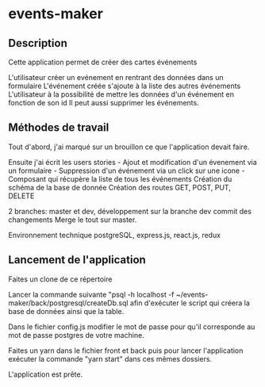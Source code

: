 # events-maker

## Description
Cette application permet de créer des cartes événements 

L'utilisateur créer un evénement en rentrant des données dans un formulaire 
L'événement créée s'ajoute à la liste des autres événements
L'utilisateur à la possibilité de mettre les données d'un événement en fonction de son id 
Il peut aussi supprimer les événements.

## Méthodes de travail

Tout d'abord, j'ai marqué sur un brouillon ce que l'application devait faire.

Ensuite j'ai écrit les users stories
    - Ajout et modification d'un évenement via un formulaire
    - Suppression d'un événement via un click sur une icone
    - Composant qui récupère la liste de tous les événements
Création du schéma de la base de donnée
Création des routes GET, POST, PUT, DELETE

2 branches: master et dev, développement sur la branche dev
commit des changements
Merge le tout sur master. 



Environnement technique postgreSQL, express.js, react.js, redux  

## Lancement de l'application

Faites un clone de ce répertoire

Lancer la commande suivante "psql -h localhost -f  ~/events-maker/back/postgresql/createDb.sql 
afin d'exécuter le script qui créera la base de données ainsi que la table.

Dans le fichier config.js modifier le mot de passe pour qu'il corresponde au mot de passe postgres de votre machine.

Faites un yarn dans le fichier front et back puis pour lancer l'application exécuter la commande "yarn start" dans ces mêmes dossiers.

L'application est prête.